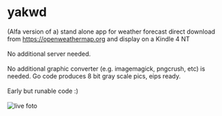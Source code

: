 # yakwd

(Alfa version of a) stand alone app for weather forecast direct download from https://openweathermap.org and display on a Kindle 4 NT<br>
<br>No additional server needed.<br>
<br>No additional graphic converter (e.g. imagemagick, pngcrush, etc) is needed. Go code produces 8 bit gray scale pics, eips ready.<br>
<br>Early but runable code :)<br>
<br>
![live foto](https://github.com/petervflocke/yakwd/blob/master/Docs/kindle-live.jpg)
